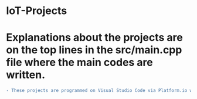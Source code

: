 # IoT-Projects
# Explanations about the projects are on the top lines in the src/main.cpp file where the main codes are written.
```diff
- These projects are programmed on Visual Studio Code via Platform.io with ESP32 and ESP8266 microcontrollers and some sensors.
